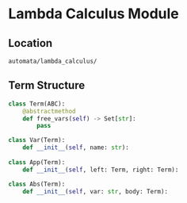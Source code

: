 # Lambda Calculus Module

## Location
`automata/lambda_calculus/`

## Term Structure
```python
class Term(ABC):
    @abstractmethod
    def free_vars(self) -> Set[str]:
        pass

class Var(Term):
    def __init__(self, name: str):
        
class App(Term):
    def __init__(self, left: Term, right: Term):

class Abs(Term):
    def __init__(self, var: str, body: Term):